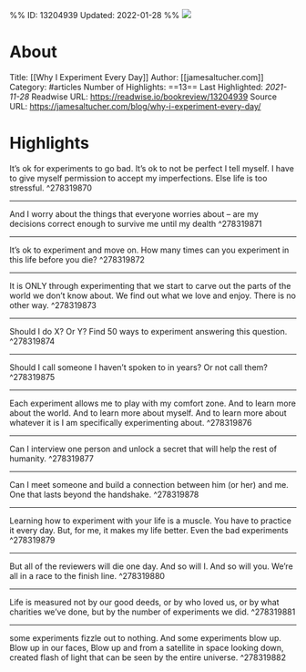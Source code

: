 %%
ID: 13204939
Updated: 2022-01-28
%%
![](https://readwise-assets.s3.amazonaws.com/static/images/article2.74d541386bbf.png)

# About
Title: [[Why I Experiment Every Day]]
Author: [[jamesaltucher.com]]
Category: #articles
Number of Highlights: ==13==
Last Highlighted: *2021-11-28*
Readwise URL: https://readwise.io/bookreview/13204939
Source URL: https://jamesaltucher.com/blog/why-i-experiment-every-day/


# Highlights 
It’s ok for experiments to go bad. It’s ok to not be perfect I tell myself. I have to give myself permission to accept my imperfections. Else life is too stressful.  ^278319870

---

And I worry about the things that everyone worries about – are my decisions correct enough to survive me until my dealth  ^278319871

---

It’s ok to experiment and move on. How many times can you experiment in this life before you die?  ^278319872

---

It is ONLY through experimenting that we start to carve out the parts of the world we don’t know about. We find out what we love and enjoy. There is no other way.  ^278319873

---

Should I do X? Or Y? Find 50 ways to experiment answering this question.  ^278319874

---

Should I call someone I haven’t spoken to in years? Or not call them?  ^278319875

---

Each experiment allows me to play with my comfort zone. And to learn more about the world. And to learn more about myself. And to learn more about whatever it is I am specifically experimenting about.  ^278319876

---

Can I interview one person and unlock a secret that will help the rest of humanity.  ^278319877

---

Can I meet someone and build a connection between him (or her) and me. One that lasts beyond the handshake.  ^278319878

---

Learning how to experiment with your life is a muscle. You have to practice it every day. But, for me, it makes my life better. Even the bad experiments  ^278319879

---

But all of the reviewers will die one day. And so will I. And so will you. We’re all in a race to the finish line.  ^278319880

---

Life is measured not by our good deeds, or by who loved us, or by what charities we’ve done, but by the number of experiments we did.  ^278319881

---

some experiments fizzle out to nothing. And some experiments blow up. Blow up in our faces, Blow up and from a satellite in space looking down, created flash of light that can be seen by the entire universe.  ^278319882

